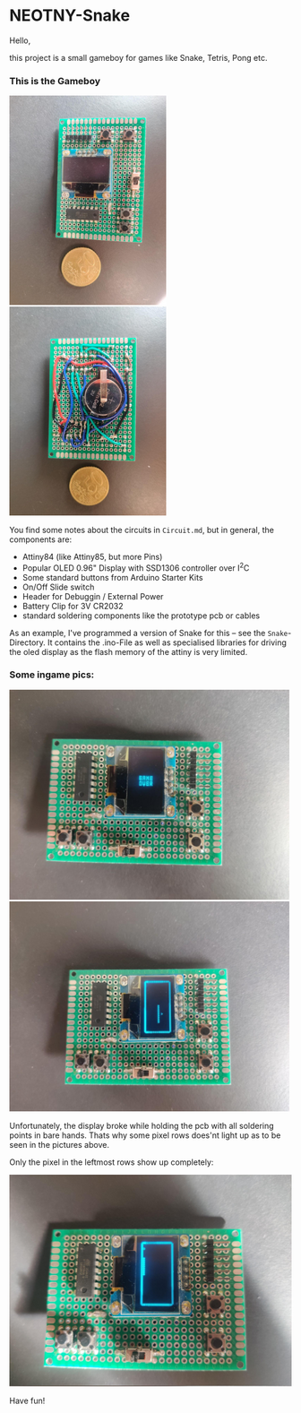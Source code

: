 # NEOTNY-Snake

Hello,

this project is a small gameboy for games like Snake, Tetris, Pong etc.


### This is the Gameboy

<img width=280 src=Gallery/Img1.jpeg>
<img width=280 src=Gallery/Img2.jpeg>

You find some notes about the circuits in `Circuit.md`, but in general, the components are:

- Attiny84 (like Attiny85, but more Pins)
- Popular OLED 0.96" Display with SSD1306 controller over I$^2$C
- Some standard buttons from Arduino Starter Kits
- On/Off Slide switch
- Header for Debuggin / External Power
- Battery Clip for 3V CR2032
- standard soldering components like the prototype pcb or cables


As an example, I've programmed a version of Snake for this – see the `Snake`-Directory. It contains the .ino-File as well as specialised libraries for driving the oled display as the flash memory of the attiny is very limited. 

### Some ingame pics:

<img width=500 src=Gallery/Img3.jpeg>
<img width=500 src=Gallery/Img4.jpeg>

Unfortunately, the display broke while holding the pcb with all soldering points in bare hands. Thats why some pixel rows does'nt light up as to be seen in the pictures above. 

Only the pixel in the leftmost rows show up completely:


<img width=700 src=Gallery/Img5.jpeg>


Have fun!
